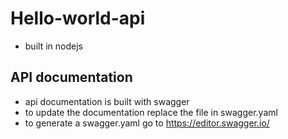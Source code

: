 # Hello-world-api
- built in nodejs

## API documentation
- api documentation is built with swagger
- to update the documentation replace the file in swagger.yaml
- to generate a swagger.yaml go to https://editor.swagger.io/ 